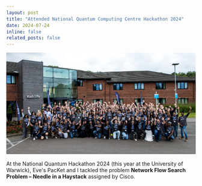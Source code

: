 ```yaml
---
layout: post
title: "Attended National Quantum Computing Centre Hackathon 2024"
date: 2024-07-24
inline: false
related_posts: false
---
```


<!-- ![Attended NQCC Hackathon 2024](/assets/img/news/nqcc_2024.jpg) -->

<img src="/assets/img/news/nqcc_2024/nqcc_2024.jpg" alt="Attended NQCC Hackathon 2024" style="max-width: 100%; height: auto; width: 600px;">

At the National Quantum Hackathon 2024 (this year at the University of Warwick), Eve's PacKet and I tackled the problem **Network Flow Search Problem – Needle in a Haystack** assigned by Cisco.